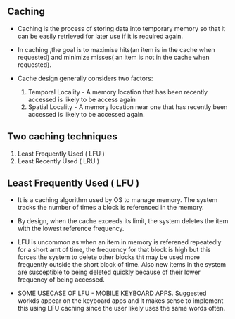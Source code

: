 ## Caching

- Caching is the process of storing data into temporary memory so that it can be easily retrieved for later use if it is required again.

- In caching ,the goal is to maximise hits(an item is in the cache when requested) and minimize misses( an item is not in the cache when requested).

- Cache design generally considers two factors:
  1. Temporal Locality - A memory location that has been recently accessed is likely to be access again
  2. Spatial Locality - A memory location near one that has recently been accessed is likely to be accessed again.

## Two caching techniques

1. Least Frequently Used ( LFU )
2. Least Recently Used ( LRU )

## Least Frequently Used ( LFU )

- It is a caching algorithm used by OS to manage memory. The system tracks the number of times a block is referenced in the memory.

- By design, when the cache exceeds its limit, the system deletes the item with the lowest reference frequency.

- LFU is uncommon as when an item in memory is referened repeatedly for a short amt of time, the frequency for that block is high but this forces the system to delete other blocks tht may be used more frequently outside the short block of time. Also new items in the system are susceptible to being deleted quickly because of their lower frequency of being accessed.

- SOME USECASE OF LFU - MOBILE KEYBOARD APPS. Suggested workds appear on the keyboard apps and it makes sense to implement this using LFU caching since the user likely uses the same words often.
